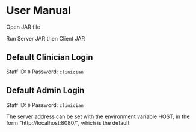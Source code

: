# User Manual

Open JAR file


Run Server JAR then Client JAR

## Default Clinician Login
Staff ID: `0`
Password: `clinician`

## Default Admin Login
Staff ID: `0`
Password: `clinician`


The server address can be set with the environment variable HOST, in the form "http://localhost:8080/", which is the default